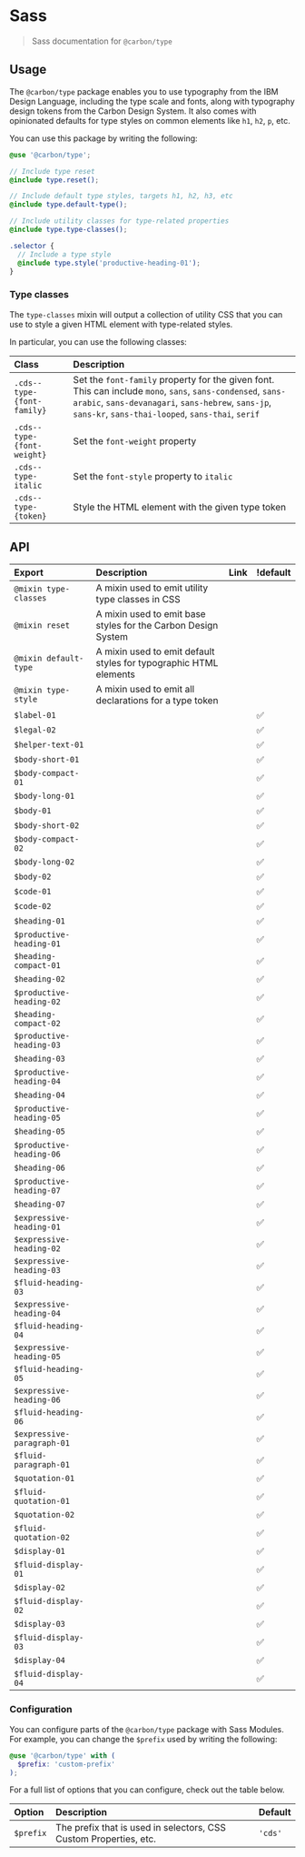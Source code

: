# Sass

> Sass documentation for `@carbon/type`

## Usage

The `@carbon/type` package enables you to use typography from the IBM Design
Language, including the type scale and fonts, along with typography design
tokens from the Carbon Design System. It also comes with opinionated defaults
for type styles on common elements like `h1`, `h2`, `p`, etc.

You can use this package by writing the following:

```scss
@use '@carbon/type';

// Include type reset
@include type.reset();

// Include default type styles, targets h1, h2, h3, etc
@include type.default-type();

// Include utility classes for type-related properties
@include type.type-classes();

.selector {
  // Include a type style
  @include type.style('productive-heading-01');
}
```

### Type classes

The `type-classes` mixin will output a collection of utility CSS that you can
use to style a given HTML element with type-related styles.

In particular, you can use the following classes:

| Class                      | Description                                                                                                                                                                                                           |
| :------------------------- | :-------------------------------------------------------------------------------------------------------------------------------------------------------------------------------------------------------------------- |
| `.cds--type-{font-family}` | Set the `font-family` property for the given font. This can include `mono`, `sans`, `sans-condensed`, `sans-arabic`, `sans-devanagari`, `sans-hebrew`, `sans-jp`, `sans-kr`, `sans-thai-looped`, `sans-thai`, `serif` |
| `.cds--type-{font-weight}` | Set the `font-weight` property                                                                                                                                                                                        |
| `.cds--type-italic`        | Set the `font-style` property to `italic`                                                                                                                                                                             |
| `.cds--type-{token}`       | Style the HTML element with the given type token                                                                                                                                                                      |

## API

| Export                     | Description                                                       | Link | !default |
| :------------------------- | :---------------------------------------------------------------- | :--- | :------- |
| `@mixin type-classes`      | A mixin used to emit utility type classes in CSS                  |      |          |
| `@mixin reset`             | A mixin used to emit base styles for the Carbon Design System     |      |          |
| `@mixin default-type`      | A mixin used to emit default styles for typographic HTML elements |      |          |
| `@mixin type-style`        | A mixin used to emit all declarations for a type token            |      |          |
| `$label-01`                |                                                                   |      | ✅       |
| `$legal-02`                |                                                                   |      | ✅       |
| `$helper-text-01`          |                                                                   |      | ✅       |
| `$body-short-01`           |                                                                   |      | ✅       |
| `$body-compact-01`         |                                                                   |      | ✅       |
| `$body-long-01`            |                                                                   |      | ✅       |
| `$body-01`                 |                                                                   |      | ✅       |
| `$body-short-02`           |                                                                   |      | ✅       |
| `$body-compact-02`         |                                                                   |      | ✅       |
| `$body-long-02`            |                                                                   |      | ✅       |
| `$body-02`                 |                                                                   |      | ✅       |
| `$code-01`                 |                                                                   |      | ✅       |
| `$code-02`                 |                                                                   |      | ✅       |
| `$heading-01`              |                                                                   |      | ✅       |
| `$productive-heading-01`   |                                                                   |      | ✅       |
| `$heading-compact-01`      |                                                                   |      | ✅       |
| `$heading-02`              |                                                                   |      | ✅       |
| `$productive-heading-02`   |                                                                   |      | ✅       |
| `$heading-compact-02`      |                                                                   |      | ✅       |
| `$productive-heading-03`   |                                                                   |      | ✅       |
| `$heading-03`              |                                                                   |      | ✅       |
| `$productive-heading-04`   |                                                                   |      | ✅       |
| `$heading-04`              |                                                                   |      | ✅       |
| `$productive-heading-05`   |                                                                   |      | ✅       |
| `$heading-05`              |                                                                   |      | ✅       |
| `$productive-heading-06`   |                                                                   |      | ✅       |
| `$heading-06`              |                                                                   |      | ✅       |
| `$productive-heading-07`   |                                                                   |      | ✅       |
| `$heading-07`              |                                                                   |      | ✅       |
| `$expressive-heading-01`   |                                                                   |      | ✅       |
| `$expressive-heading-02`   |                                                                   |      | ✅       |
| `$expressive-heading-03`   |                                                                   |      | ✅       |
| `$fluid-heading-03`        |                                                                   |      | ✅       |
| `$expressive-heading-04`   |                                                                   |      | ✅       |
| `$fluid-heading-04`        |                                                                   |      | ✅       |
| `$expressive-heading-05`   |                                                                   |      | ✅       |
| `$fluid-heading-05`        |                                                                   |      | ✅       |
| `$expressive-heading-06`   |                                                                   |      | ✅       |
| `$fluid-heading-06`        |                                                                   |      | ✅       |
| `$expressive-paragraph-01` |                                                                   |      | ✅       |
| `$fluid-paragraph-01`      |                                                                   |      | ✅       |
| `$quotation-01`            |                                                                   |      | ✅       |
| `$fluid-quotation-01`      |                                                                   |      | ✅       |
| `$quotation-02`            |                                                                   |      | ✅       |
| `$fluid-quotation-02`      |                                                                   |      | ✅       |
| `$display-01`              |                                                                   |      | ✅       |
| `$fluid-display-01`        |                                                                   |      | ✅       |
| `$display-02`              |                                                                   |      | ✅       |
| `$fluid-display-02`        |                                                                   |      | ✅       |
| `$display-03`              |                                                                   |      | ✅       |
| `$fluid-display-03`        |                                                                   |      | ✅       |
| `$display-04`              |                                                                   |      | ✅       |
| `$fluid-display-04`        |                                                                   |      | ✅       |

### Configuration

You can configure parts of the `@carbon/type` package with Sass Modules. For
example, you can change the `$prefix` used by writing the following:

```scss
@use '@carbon/type' with (
  $prefix: 'custom-prefix'
);
```

For a full list of options that you can configure, check out the table below.

| Option    | Description                                                       | Default |
| :-------- | :---------------------------------------------------------------- | :------ |
| `$prefix` | The prefix that is used in selectors, CSS Custom Properties, etc. | `'cds'` |
